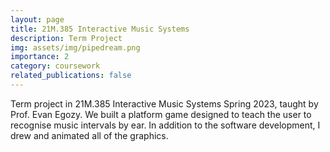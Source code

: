 ```yaml
---
layout: page
title: 21M.385 Interactive Music Systems 
description: Term Project
img: assets/img/pipedream.png
importance: 2
category: coursework
related_publications: false
---
```


Term project in 21M.385 Interactive Music Systems Spring 2023, taught by Prof. Evan Egozy. We built a platform game designed to teach the user to recognise music intervals by ear. In addition to the software development, I drew and animated all of the graphics.

<!-- [![GitHub Repository](https://img.shields.io/badge/Github-Repository-blue?style=flat-square&logo=github)](https://github.com/saqzhao/Mirror-of-21m.385) -->
